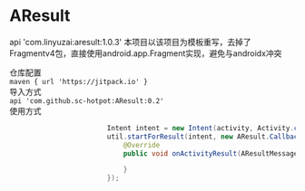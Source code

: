 # AResult
api 'com.linyuzai:aresult:1.0.3'
本项目以该项目为模板重写，去掉了Fragmentv4包，直接使用android.app.Fragment实现，避免与androidx冲突

仓库配置  
`maven { url 'https://jitpack.io' }`  
导入方式  
`api 'com.github.sc-hotpot:AResult:0.2'`  
使用方式    
````java    AResultUtil util = new AResultUtil(activity);
                        Intent intent = new Intent(activity, Activity.class);
                        util.startForResult(intent, new AResult.Callback() {
                            @Override
                            public void onActivityResult(AResultMessage result) {

                            }
                        });  

